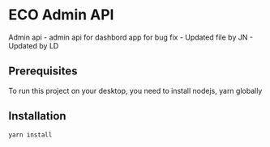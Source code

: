 # ECO Admin API

Admin api - admin api for dashbord app for bug fix - Updated file by JN - Updated by LD

## Prerequisites

To run this project on your desktop, you need to install nodejs, yarn globally

## Installation

```bash
yarn install
```
